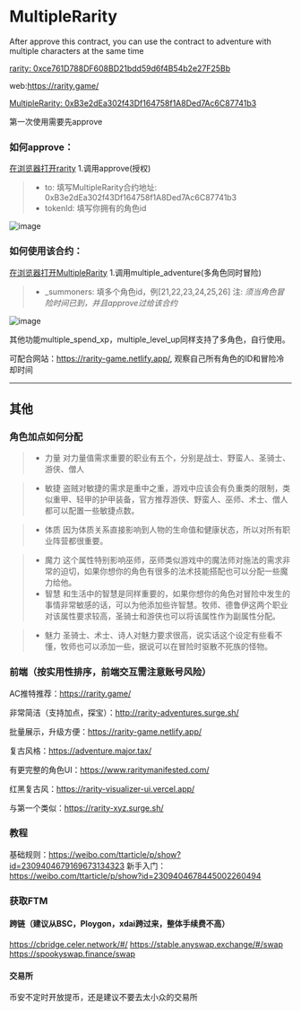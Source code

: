 # MultipleRarity
After approve this contract, you can use the contract to adventure with multiple characters at the same time

[rarity: 0xce761D788DF608BD21bdd59d6f4B54b2e27F25Bb](https://ftmscan.com/address/0xce761d788df608bd21bdd59d6f4b54b2e27f25bb#code)

web:https://rarity.game/

[MultipleRarity: 0xB3e2dEa302f43Df164758f1A8Ded7Ac6C87741b3](https://ftmscan.com/address/0xB3e2dEa302f43Df164758f1A8Ded7Ac6C87741b3#code)



第一次使用需要先approve
### 如何approve：
[在浏览器打开rarity](https://ftmscan.com/address/0xce761d788df608bd21bdd59d6f4b54b2e27f25bb#writeContract)
1.调用approve(授权)
> * to: 填写MultipleRarity合约地址: 0xB3e2dEa302f43Df164758f1A8Ded7Ac6C87741b3
> * tokenId: 填写你拥有的角色id

![image](https://user-images.githubusercontent.com/20993492/132502933-8f3f048c-8500-4bea-96bc-3353f22ef8ad.png)

### 如何使用该合约：
[在浏览器打开MultipleRarity](https://ftmscan.com/address/0xb3e2dea302f43df164758f1a8ded7ac6c87741b3#writeContract)
1.调用multiple_adventure(多角色同时冒险)
> * _summoners: 填多个角色id，例[21,22,23,24,25,26]
注: *须当角色冒险时间已到，并且approve过给该合约*


![image](https://user-images.githubusercontent.com/20993492/132503821-be600618-4e33-453b-84bd-c7750465a85e.png)

其他功能multiple_spend_xp，multiple_level_up同样支持了多角色，自行使用。

可配合网站：https://rarity-game.netlify.app/, 观察自己所有角色的ID和冒险冷却时间



------
## 其他
### 角色加点如何分配
> * 力量
对力量值需求重要的职业有五个，分别是战士、野蛮人、圣骑士、游侠、僧人

> * 敏捷
盗贼对敏捷的需求是重中之重，游戏中应该会有负重类的限制，类似重甲、轻甲的护甲装备，官方推荐游侠、野蛮人、巫师、术士、僧人都可以配置一些敏捷点数。

> * 体质
因为体质关系直接影响到人物的生命值和健康状态，所以对所有职业阵营都很重要。

> * 魔力
这个属性特别影响巫师，巫师类似游戏中的魔法师对施法的需求非常的迫切，如果你想你的角色有很多的法术技能搭配也可以分配一些魔力给他。
> * 智慧
和生活中的智慧是同样重要的，如果你想你的角色对冒险中发生的事情非常敏感的话，可以为他添加些许智慧。牧师、德鲁伊这两个职业对该属性要求较高，圣骑士和游侠也可以将该属性作为副属性分配。

> * 魅力
圣骑士、术士、诗人对魅力要求很高，说实话这个设定有些看不懂，牧师也可以添加一些，据说可以在冒险时驱散不死族的怪物。

### 前端（按实用性排序，前端交互需注意账号风险）

AC推特推荐：https://rarity.game/

非常简洁（支持加点，探宝）：http://rarity-adventures.surge.sh/

批量展示，升级方便：https://rarity-game.netlify.app/

复古风格：https://adventure.major.tax/

有更完整的角色UI：https://www.raritymanifested.com/

红黑复古风：https://rarity-visualizer-ui.vercel.app/

与第一个类似：https://rarity-xyz.surge.sh/

### 教程

基础规则：https://weibo.com/ttarticle/p/show?id=2309404679169673134323
新手入门：https://weibo.com/ttarticle/p/show?id=2309404678445002260494


### 获取FTM

#### 跨链（建议从BSC，Ploygon，xdai跨过来，整体手续费不高）

https://cbridge.celer.network/#/
https://stable.anyswap.exchange/#/swap
https://spookyswap.finance/swap

#### 交易所

币安不定时开放提币，还是建议不要去太小众的交易所

